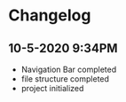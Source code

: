 # Changelog

## 10-5-2020 9:34PM

- Navigation Bar completed
- file structure completed
- project initialized
